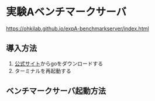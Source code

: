 # 実験Aベンチマークサーバ
https://ohkilab.github.io/expA-benchmarkserver/index.html
## 導入方法
1. [公式サイト](https://go.dev/dl/)からgoをダウンロードする
2. ターミナルを再起動する
## ベンチマークサーバ起動方法
